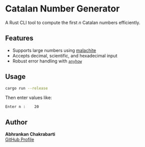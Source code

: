 # Catalan Number Generator

A Rust CLI tool to compute the first _n_ Catalan numbers efficiently.

## Features
- Supports large numbers using [malachite](https://docs.rs/malachite)
- Accepts decimal, scientific, and hexadecimal input
- Robust error handling with [`anyhow`](https://docs.rs/anyhow)

## Usage

```sh
cargo run --release
```

Then enter values like:

```
Enter n :    20
```

## Author

**Abhrankan Chakrabarti**  
[GitHub Profile](https://github.com/Abhrankan-Chakrabarti)
